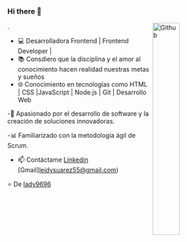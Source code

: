 
### Hi there 👋

<img width="35%" align="right" alt="Github" src="https://user-images.githubusercontent.com/48678280/88862734-4903af80-d201-11ea-968b-9c939d88a37c.gif" />

.

- 💻 Desarrolladora Frontend | Frontend Developer |
- 📚 Consdiero que la disciplina y el amor al conocimiento hacen realidad nuestras metas y sueños
- 🌐 Conocimiento en tecnologías como HTML | CSS |JavaScript | Node.js | Git | Desarrollo Web

-🚀 Apasionado por el desarrollo de software y la creación de soluciones innovadoras.

-📊 Familiarizado con la metodología ágil de Scrum.

- 📫 Contáctame  [Linkedin](https://www.linkedin.com/in/leidy-su%C3%A1rez-miranda/) [Gmail]leidysuarez55@gmail.com)

⭐️ De [lady9696](https://github.com/Lady9696)
